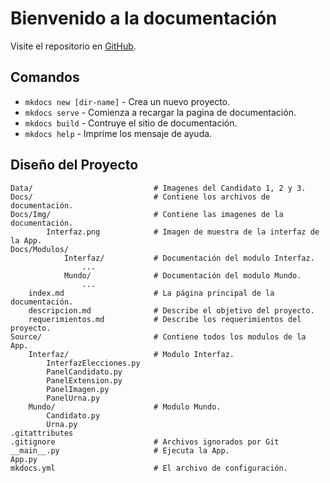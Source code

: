 # Bienvenido a la documentación

Visite el repositorio en [GitHub](https://github.com/Andres6936/N1-Elecciones-Python).

## Comandos

* `mkdocs new [dir-name]` - Crea un nuevo proyecto.
* `mkdocs serve` - Comienza a recargar la pagina de documentación.
* `mkdocs build` - Contruye el sitio de documentación.
* `mkdocs help` - Imprime los mensaje de ayuda.

## Diseño del Proyecto


    Data/                           # Imagenes del Candidato 1, 2 y 3.
    Docs/                           # Contiene los archivos de documentación.
    Docs/Img/                       # Contiene las imagenes de la documentación.
            Interfaz.png            # Imagen de muestra de la interfaz de la App.
    Docs/Modulos/
                Interfaz/           # Documentación del modulo Interfaz.
                    ...
                Mundo/              # Documentación del modulo Mundo.
                    ...
        index.md                    # La página principal de la documentación.
        descripcion.md              # Describe el objetivo del proyecto.
        requerimientos.md           # Describe los requerimientos del proyecto.
    Source/                         # Contiene todos los modulos de la App.
        Interfaz/                   # Modulo Interfaz.
            InterfazElecciones.py
            PanelCandidato.py
            PanelExtension.py
            PanelImagen.py
            PanelUrna.py
        Mundo/                      # Modulo Mundo.
            Candidato.py
            Urna.py
    .gitattributes
    .gitignore                      # Archivos ignorados por Git
    __main__.py                     # Ejecuta la App.
    App.py
    mkdocs.yml                      # El archivo de configuración.

